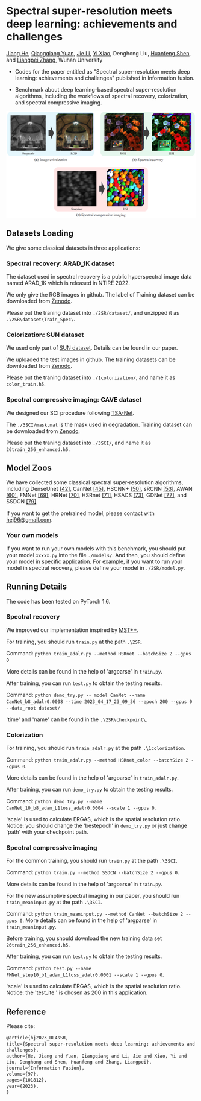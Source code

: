 # Spectral super-resolution meets deep learning: achievements and challenges

[Jiang He](http://jianghe96.github.io/), [Qiangqiang Yuan](http://qqyuan.users.sgg.whu.edu.cn/), [Jie Li](http://jli89.users.sgg.whu.edu.cn/), [Yi Xiao](https://xy-boy.github.io/), 
Denghong Liu, [Huanfeng Shen](http://sendimage.whu.edu.cn/shenhf/), 
and [Liangpei Zhang](http://www.lmars.whu.edu.cn/prof_web/zhangliangpei/rs/index.html), Wuhan University
* Codes for the paper entitled as "Spectral super-resolution meets deep learning: achievements and challenges" published in Information fusion. 

* Benchmark about deep learning-based spectral super-resolution algorithms, including the workflows of spectral recovery, colorization, and spectral compressive imaging. 

<div align=center><img src="./supplementary4github/three applications.png" align=center width="720px"/></div>

## Datasets Loading
We give some classical datasets in three applications:

### Spectral recovery: ARAD_1K dataset
The dataset used in spectral recovery is a public hyperspectral image data named ARAD_1K which is released in NTIRE 2022.

We only give the RGB images in github. The label of Training dataset can be downloaded from [Zenodo](https://doi.org/10.5281/zenodo.7839604). 

Please put the traning dataset into `./2SR/dataset/`, and unzipped it as `.\2SR\dataset\Train_Spec\`.

### Colorization: SUN dataset
We used only part of [SUN dataset](https://cs.brown.edu/~gmpatter/sunattributes.html). Details can be found in our paper. 

We uploaded the test images in github. The training datasets can be downloaded from [Zenodo](https://doi.org/10.5281/zenodo.7837907). 

Please put the traning dataset into `./1colorization/`, and name it as `color_train.h5`.

### Spectral compressive imaging: CAVE dataset
We designed our SCI procedure following [TSA-Net](https://github.com/mengziyi64/TSA-Net).

The `./3SCI/mask.mat` is the mask used in degradation. Training dataset can be downloaded from [Zenodo](https://doi.org/10.5281/zenodo.7839679). 

Please put the traning dataset into `./3SCI/`, and name it as `26train_256_enhanced.h5`.

## Model Zoos
We have collected some classical spectral super-resolution algorithms, including DenseUnet [[42]](https://arxiv.org/pdf/1703.09470.pdf), CanNet [[45]](https://arxiv.org/pdf/1804.04647), HSCNN+ [[50]](http://openaccess.thecvf.com/content_cvpr_2018_workshops/papers/w13/Shi_HSCNN_Advanced_CNN-Based_CVPR_2018_paper.pdf), sRCNN [[53]](https://www.mdpi.com/2072-4292/11/14/1648/htm), AWAN [[60]](http://openaccess.thecvf.com/content_CVPRW_2020/papers/w31/Li_Adaptive_Weighted_Attention_Network_With_Camera_Spectral_Sensitivity_Prior_for_CVPRW_2020_paper.pdf), FMNet [[69]](https://ojs.aaai.org/index.php/AAAI/article/view/6978/6832), HRNet [[70]](http://openaccess.thecvf.com/content_CVPRW_2020/papers/w31/Zhao_Hierarchical_Regression_Network_for_Spectral_Reconstruction_From_RGB_Images_CVPRW_2020_paper.pdf), HSRnet [[71]](https://ieeexplore.ieee.org/abstract/document/9357488/), HSACS [[73]](https://ieeexplore.ieee.org/abstract/document/9506982), GDNet [[77]](https://ieeexplore.ieee.org/abstract/document/9599509), and SSDCN [[79]](https://ieeexplore.ieee.org/abstract/document/9440658). 

If you want to get the pretrained model, please contact with hej96@gmail.com.

### Your own models
If you want to run your own models with this benchmark, you should put your model `xxxxx.py` into the file `./models/`. And then, you should define your model in specific application. For example, if you want to run your model in spectral recovery, please define your model in `./2SR/model.py`.

## Running Details
The code has been tested on PyTorch 1.6.

### Spectral recovery
We improved our implementation inspired by [MST++](https://github.com/caiyuanhao1998/MST-plus-plus).

For training, you should run `train.py` at the path `.\2SR`.

Command: `python train_adalr.py --method HSRnet --batchSize 2 --gpus 0`

More details can be found in the help of 'argparse' in `train.py`.


After training, you can run `test.py` to obtain the testing results.

Command: `python demo_try.py -- model CanNet --name CanNet_b8_adalr0.0008 --time 2023_04_17_23_09_36 --epoch 200 --gpus 0 --data_root dataset/`

'time' and 'name' can be found in the `.\2SR\checkpoint\`.

### Colorization
For training, you should run `train_adalr.py` at the path `.\1colorization`.

Command: `python train_adalr.py --method HSRnet_color --batchSize 2 --gpus 0`. 

More details can be found in the help of 'argparse' in `train_adalr.py`.


After training, you can run `demo_try.py` to obtain the testing results.

Command: `python demo_try.py --name CanNet_10_b8_adam_L1loss_adalr0.0004 --scale 1 --gpus 0`. 

'scale' is used to calculate ERGAS, which is the spatial resolution ratio. Notice: you should change the 'bestepoch' in `demo_try.py` or just change 'path' with your checkpoint path.


### Spectral compressive imaging
For the common training, you should run `train.py` at the path `.\3SCI`.

Command: `python train.py --method SSDCN --batchSize 2 --gpus 0`. 

More details can be found in the help of 'argparse' in `train.py`.


For the new assumptive spectral imaging in our paper, you should run `train_meaninput.py` at the path `.\3SCI`.

Command: `python train_meaninput.py --method CanNet --batchSize 2 --gpus 0`. More details can be found in the help of 'argparse' in `train_meaninput.py`. 

Before training, you should download the new training data set `26train_256_enhanced.h5`.


After training, you can run `test.py` to obtain the testing results.

Command: `python test.py --name FMNet_step10_b1_adam_L1loss_adalr0.0001 --scale 1 --gpus 0`. 

'scale' is used to calculate ERGAS, which is the spatial resolution ratio. Notice: the 'test_ite ' is chosen as 200 in this application.


## Reference
Please cite: 
```
@article{hj2023_DL4sSR,
title={Spectral super-resolution meets deep learning: achievements and challenges},
author={He, Jiang and Yuan, Qiangqiang and Li, Jie and Xiao, Yi and Liu, Denghong and Shen, Huanfeng and Zhang, Liangpei},
journal={Information Fusion},
volume={97},
pages={101812},
year={2023},
}
```
